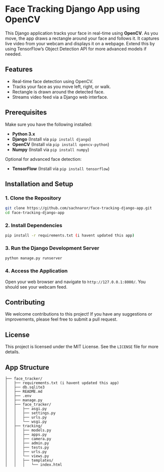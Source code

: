 # Face Tracking Django App using OpenCV

This Django application tracks your face in real-time using **OpenCV**. As you move, the app draws a rectangle around your face and follows it. It captures live video from your webcam and displays it on a webpage. Extend this by using TensorFlow’s Object Detection API for more advanced models if needed.

## Features
- Real-time face detection using OpenCV.
- Tracks your face as you move left, right, or walk.
- Rectangle is drawn around the detected face.
- Streams video feed via a Django web interface.

## Prerequisites

Make sure you have the following installed:
- **Python 3.x**
- **Django** (Install via `pip install django`)
- **OpenCV** (Install via `pip install opencv-python`)
- **Numpy** (Install via `pip install numpy`)

Optional for advanced face detection:
- **TensorFlow** (Install via `pip install tensorflow`)

## Installation and Setup

### 1. Clone the Repository

```bash
git clone https://github.com/sachnaror/face-tracking-django-app.git
cd face-tracking-django-app
```

### 2. Install Dependencies

```bash
pip install -r requirements.txt (i havent updated this app)
```

### 3. Run the Django Development Server

```bash
python manage.py runserver
```

### 4. Access the Application

Open your web browser and navigate to `http://127.0.0.1:8000/`. You should see your webcam feed.

## Contributing

We welcome contributions to this project! If you have any suggestions or improvements, please feel free to submit a pull request.

## License

This project is licensed under the MIT License. See the `LICENSE` file for more details.

## App Structure

```
├── face_tracker/
│   ├── requirements.txt (i havent updated this app)
│   ├── db.sqlite3
│   ├── README.md
│   ├── .env
│   ├── manage.py
│   ├── face_tracker/
│   │   ├── asgi.py
│   │   ├── settings.py
│   │   ├── urls.py
│   │   └── wsgi.py
│   ├── tracking/
│   │   ├── models.py
│   │   ├── apps.py
│   │   ├── camera.py
│   │   ├── admin.py
│   │   ├── tests.py
│   │   ├── urls.py
│   │   └── views.py
│   │   ├── templates/
│   │   │   └── index.html

